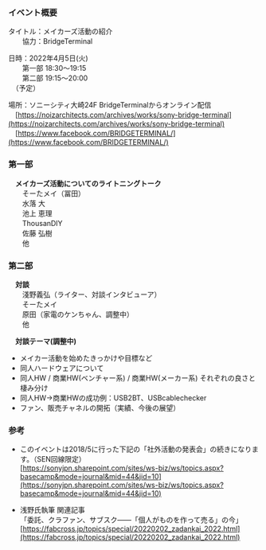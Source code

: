 ### イベント概要
タイトル：メイカーズ活動の紹介  
　　協力：BridgeTerminal

日時：2022年4月5日(火)  
　　第一部 18:30～19:15  
　　第二部 19:15～20:00  
　（予定）

場所：ソニーシティ大崎24F BridgeTerminalからオンライン配信  
　[https://noizarchitects.com/archives/works/sony-bridge-terminal](https://noizarchitects.com/archives/works/sony-bridge-terminal)  
　[https://www.facebook.com/BRIDGETERMINAL/](https://www.facebook.com/BRIDGETERMINAL/)  

### 第一部
　**メイカーズ活動についてのライトニングトーク**  
　　そーたメイ（冨田）  
　　水落 大  
　　池上 恵理  
　　ThousanDIY  
　　佐藤 弘樹  
　　他

### 第二部
　**対談**  
　　淺野義弘（ライター、対談インタビューア）  
　　そーたメイ  
　　原田（家電のケンちゃん、調整中）  
　　他  

　**対談テーマ(調整中)**  
- メイカー活動を始めたきっかけや目標など
- 同人ハードウェアについて  
- 同人HW / 商業HW(ベンチャー系) / 商業HW(メーカー系) それぞれの良さと棲み分け
- 同人HW→商業HWの成功例：USB2BT、USBcablechecker
- ファン、販売チャネルの開拓（実績、今後の展望）

### 参考

- このイベントは2018/5に行った下記の「社外活動の発表会」の続きになります。（SEN回線限定）  
[https://sonyjpn.sharepoint.com/sites/ws-biz/ws/topics.aspx?basecamp&mode=journal&mid=44&jid=10](https://sonyjpn.sharepoint.com/sites/ws-biz/ws/topics.aspx?basecamp&mode=journal&mid=44&jid=10)  

- 浅野氏執筆 関連記事  
「委託、クラファン、サブスク——「個人がものを作って売る」の今」  
[https://fabcross.jp/topics/special/20220202_zadankai_2022.html](https://fabcross.jp/topics/special/20220202_zadankai_2022.html)  

